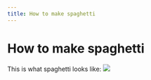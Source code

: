 ```yaml
---
title: How to make spaghetti
---
```

# How to make spaghetti

This is what spaghetti looks like:
![](https://raw.githubusercontent.com/aheze/SupportDocs/DataSource/Images/spaghetti.jpg)
